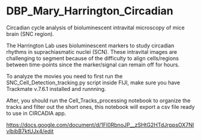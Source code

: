 # DBP_Mary_Harrington_Circadian

Circadian cycle analysis of bioluminescent intravital microscopy of mice brain (SNC region).

The Harrington Lab uses bioluminescent markers to study circadian rhythms in suprachiasmatic nuclei (SCN). These intravital images are challenging to segment because of the difficulty to align cells/regions between time-points since the marker/signal can remain off for hours. 

To analyze the movies you need to first run the SNC_Cell_Detection_tracking.py script inside FIJI, make sure you have Trackmate v.7.6.1 installed and runnning.

After, you should run the Cell_Tracks_processing notebook to organize the tracks and filter out the short ones, this notebook will export a csv file ready to use in CIRCADIA app.


https://docs.google.com/document/d/1Fl0RbnoJP__zSHtG2HTdJrppsOX7NIvlbibB7ktUJx4/edit

